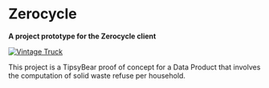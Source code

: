 Zerocycle
=========
**A project prototype for the Zerocycle client**

[![Vintage Truck][vintage.png]][vintage.png]

This project is a TipsyBear proof of concept for a Data Product that involves the computation of solid waste refuse per household. 


[vintage.png]: http://lh3.ggpht.com/_hVOW2U7K4-M/TF24D73iDdI/AAAAAAABU80/lMw1a2xJ098/s800/t15.jpg